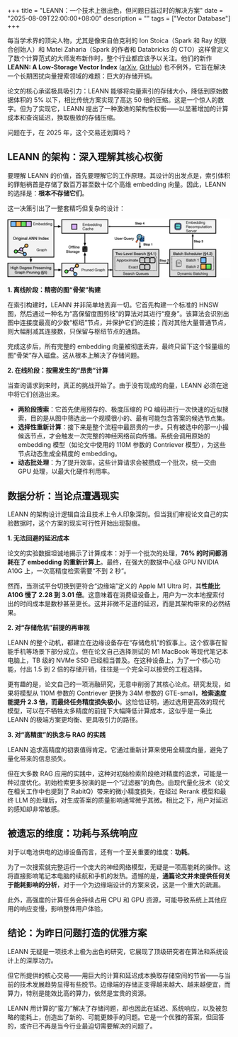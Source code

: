 +++
title = "LEANN：一个技术上很出色，但问题日益过时的解决方案"
date = "2025-08-09T22:00:00+08:00"
description = ""
tags = ["Vector Database"]
+++

每当学术界的顶尖人物，尤其是像来自伯克利的 Ion Stoica（Spark 和 Ray 的联合创始人）和 Matei Zaharia（Spark 的作者和 Databricks 的 CTO）这样曾定义了数个计算范式的大师发布新作时，整个行业都应该予以关注。他们的新作 **LEANN: A Low-Storage Vector Index** ([arXiv](https://arxiv.org/abs/2506.08276), [GitHub](https://github.com/yichuan-w/LEANN)) 也不例外，它旨在解决一个长期困扰向量搜索领域的难题：巨大的存储开销。

论文的核心承诺极具吸引力：LEANN 能够将向量索引的存储大小，降低到原始数据体积的 5% 以下，相比传统方案实现了高达 50 倍的压缩。这是一个惊人的数字。但为了实现它，LEANN 提出了一种激进的架构性权衡——以显著增加的计算成本和查询延迟，换取极致的存储压缩。

问题在于，在 2025 年，这个交易还划算吗？

## LEANN 的架构：深入理解其核心权衡

要理解 LEANN 的价值，首先要理解它的工作原理。其设计的出发点是，索引体积的罪魁祸首是存储了数百万甚至数十亿个高维 embedding 向量。因此，LEANN 的选择是：**根本不存储它们**。

这一决策引出了一整套精巧但复杂的设计：

![LEANN 系统架构图。该系统融合了高保度图剪枝技术以最小化存储占用，结合基于图的重计算策略及动态批处理双层级搜索机制，实现高效查询处理（步骤 1-4）](leann-arch.png)

**1. 离线阶段：精密的图“骨架”构建**

在索引构建时，LEANN 并非简单地丢弃一切。它首先构建一个标准的 HNSW 图，然后通过一种名为“高保留度图剪枝”的算法对其进行“瘦身”。该算法会识别出图中连接度最高的少数“枢纽”节点，并保护它们的连接；而对其他大量普通节点，则大幅削减其连接数，只保留与枢纽节点的通路。

完成这步后，所有完整的 embedding 向量被彻底丢弃，最终只留下这个轻量级的图“骨架”存入磁盘。这从根本上解决了存储问题。

**2. 在线阶段：按需发生的“昂贵”计算**

当查询请求到来时，真正的挑战开始了。由于没有现成的向量，LEANN 必须在途中将它们创造出来。

* **两阶段搜索**：它首先使用预存的、极度压缩的 PQ 编码进行一次快速的近似搜索，目的是从图中筛选出一个规模很小的、最有可能包含答案的候选节点集。
* **选择性重新计算**：接下来是整个流程中最昂贵的一步。只有被选中的那一小撮候选节点，才会触发一次完整的神经网络前向传播。系统会调用原始的 embedding 模型（如论文中使用的 110M 参数的 Contriever 模型），为这些节点动态生成全精度的 embedding。
* **动态批处理**：为了提升效率，这些计算请求会被攒成一个批次，统一交由 GPU 处理，以最大化硬件利用率。

## 数据分析：当论点遭遇现实

LEANN 的架构设计逻辑自洽且技术上令人印象深刻。但当我们审视论文自己的实验数据时，这个方案的现实可行性开始出现裂痕。

**1. 无法回避的延迟成本**

论文的实验数据坦诚地揭示了计算成本：对于一个批次的处理，**76% 的时间都消耗在了 embedding 的重新计算上**。最终，在强大的数据中心级 GPU NVIDIA A10G 上，一次高精度检索需要“不到 2 秒”。

然而，当测试平台切换到更符合“边缘端”定义的 Apple M1 Ultra 时，其**性能比 A10G 慢了 2.28 到 3.01 倍**。这意味着在消费级设备上，用户为一次本地搜索付出的时间成本是数秒甚至更长。这并非微不足道的延迟，而是其架构带来的必然结果。

**2. 对“存储危机”前提的再审视**

LEANN 的整个动机，都建立在边缘设备存在“存储危机”的叙事上。这个叙事在智能手机等场景下部分成立。但在论文自己选择测试的 M1 MacBook 等现代笔记本电脑上，TB 级的 NVMe SSD 已经相当普及。在这种设备上，为了一个核心功能，付出 1.5 到 2 倍的存储开销，往往是一个完全可以接受的工程选择。

更有趣的是，论文自己的一项消融研究，无意中削弱了其核心论点。研究发现，如果将模型从 110M 参数的 Contriever 更换为 34M 参数的 GTE-small，**检索速度能提升 2.3 倍，而最终任务精度损失极小**。这恰恰证明，通过选用更高效的现代模型，可以在不牺牲太多精度的前提下大幅降低计算成本，这似乎是一条比 LEANN 的极端方案更均衡、更具吸引力的路径。

**3. 对“高精度”的执念与 RAG 的实践**

LEANN 追求高精度的初衷值得肯定。它通过重新计算来使用全精度向量，避免了量化带来的信息损失。

但在大多数 RAG 应用的实践中，这种对初始检索阶段绝对精度的追求，可能是一种过度优化。初始检索更多扮演的是一个“过滤器”的角色。由现代量化技术（论文在相关工作中也提到了 RabitQ）带来的微小精度损失，在经过 Rerank 模型和最终 LLM 的处理后，对生成答案的质量影响通常微乎其微。相比之下，用户对延迟的感知却非常敏感。

## 被遗忘的维度：功耗与系统响应

对于以电池供电的边缘设备而言，还有一个至关重要的维度：**功耗**。

为了一次搜索就完整运行一个庞大的神经网络模型，无疑是一项高能耗的操作。这将直接影响笔记本电脑的续航和手机的发热。遗憾的是，**通篇论文并未提供任何关于能耗影响的分析**，对于一个为边缘端设计的方案来说，这是一个重大的疏漏。

此外，高强度的计算任务会持续占用 CPU 和 GPU 资源，可能导致系统上其他应用的响应变慢，影响整体用户体验。

## 结论：为昨日问题打造的优雅方案

LEANN 无疑是一项技术上极为出色的研究，它展现了顶级研究者在算法和系统设计上的深厚功力。

但它所提供的核心交易——用巨大的计算和延迟成本换取存储空间的节省——与当前的技术发展趋势显得有些脱节。边缘端的存储正变得越来越大、越来越便宜，而算力，特别是能效比高的算力，依然是宝贵的资源。

LEANN 用计算的“蛮力”解决了存储问题，却也因此在延迟、系统响应，以及被忽略的能耗上，创造出了新的、可能更棘手的问题。它是一个优雅的答案，但回答的，或许已不再是当今行业最迫切需要解决的问题了。
